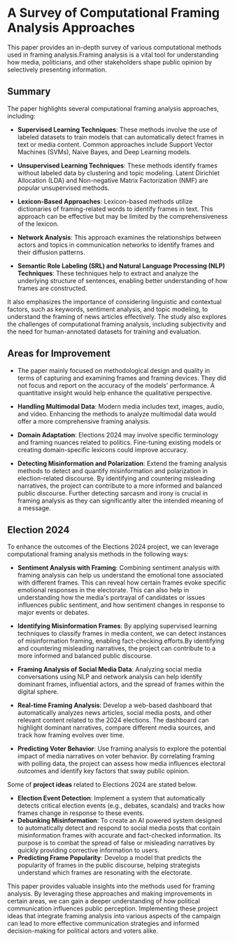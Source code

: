 # A Survey of Computational Framing Analysis Approaches

This paper provides an in-depth survey of various computational methods used in framing analysis.Framing analysis is a vital tool for understanding how media, politicians, and other stakeholders shape public opinion by selectively presenting information. 


  ## Summary

   The paper highlights several computational framing analysis approaches, including:

  
  * **Supervised Learning Techniques**: These methods involve the use of labeled datasets to train models that can automatically detect frames in text or media content. Common approaches include Support Vector Machines (SVMs), Naive Bayes, and Deep Learning models.

  * **Unsupervised Learning Techniques**: These methods identify frames without labeled data by clustering and topic modeling. Latent Dirichlet Allocation (LDA) and Non-negative Matrix Factorization (NMF) are popular unsupervised methods.

  * **Lexicon-Based Approaches**: Lexicon-based methods utilize dictionaries of framing-related words to identify frames in text. This approach can be effective but may be limited by the comprehensiveness of the lexicon.

  * **Network Analysis**: This approach examines the relationships between actors and topics in communication networks to identify frames and their diffusion patterns.
  
  * **Semantic Role Labeling (SRL) and Natural Language Processing (NLP) Techniques**: These techniques help to extract and analyze the underlying structure of sentences, enabling better understanding of how frames are constructed.

  It also emphasizes the importance of considering linguistic and contextual factors, such as keywords, sentiment analysis, and topic modeling, to understand the framing of news articles effectively. The study also explores the challenges of computational framing analysis, including subjectivity and the need for human-annotated datasets for training and evaluation.

## Areas for Improvement

* The paper mainly focused on methodological design and quality in terms of capturing and examining frames and framing devices. They did not focus and report on the accuracy of the models’ performance. A quantitative insight would help enhance the qualitative perspective.

* **Handling Multimodal Data**: Modern media includes text, images, audio, and video. Enhancing the methods to analyze multimodal data would offer a more comprehensive framing analysis.

* **Domain Adaptation**: Elections 2024 may involve specific terminology and framing nuances related to politics. Fine-tuning existing models or creating domain-specific lexicons could improve accuracy.

* **Detecting Misinformation and Polarization**: Extend the framing analysis methods to detect and quantify misinformation and polarization in election-related discourse. By identifying and countering misleading narratives, the project can contribute to a more informed and balanced public discourse. Further detecting sarcasm and irony is crucial in framing analysis as they can significantly alter the intended meaning of a message.


## Election 2024

To enhance the outcomes of the Elections 2024 project, we can leverage computational framing analysis methods in the following ways:

* **Sentiment Analysis with Framing**: Combining sentiment analysis with framing analysis can help us understand the emotional tone associated with different frames. This can reveal how certain frames evoke specific emotional responses in the electorate. This can also help in understanding how the media's portrayal of candidates or issues influences public sentiment, and how sentiment changes in response to major events or debates.

* **Identifying Misinformation Frames**: By applying supervised learning techniques to classify frames in media content, we can detect instances of misinformation framing, enabling fact-checking efforts.By identifying and countering misleading narratives, the project can contribute to a more informed and balanced public discourse.

* **Framing Analysis of Social Media Data**: Analyzing social media conversations using NLP and network analysis can help identify dominant frames, influential actors, and the spread of frames within the digital sphere.

* **Real-time Framing Analysis**: Develop a web-based dashboard that automatically analyzes news articles, social media posts, and other relevant content related to the 2024 elections. The dashboard can highlight dominant narratives, compare different media sources, and track how framing evolves over time.

* **Predicting Voter Behavior**: Use framing analysis to explore the potential impact of media narratives on voter behavior. By correlating framing with polling data, the project can assess how media influences electoral outcomes and identify key factors that sway public opinion.



Some of **project ideas** related to Elections 2024 are stated below.

* **Election Event Detection**: Implement a system that automatically detects critical election events (e.g., debates, scandals) and tracks how frames change in response to these events.
* **Debunking Misinformation**: To create an AI powered system designed to automatically detect and respond to social media posts that contain misinformation frames with accurate and fact-checked information. Its purpose is to combat the spread of false or misleading narratives by quickly providing corrective information to users. 
* **Predicting Frame Popularity**: Develop a model that predicts the popularity of frames in the public discourse, helping strategists understand which frames are resonating with the electorate.


This paper provides valuable insights into the methods used for framing analysis. By leveraging these approaches and making improvements in certain areas, we can gain a deeper understanding of how political communication influences public perception. Implementing these project ideas that integrate framing analysis into various aspects of the campaign can lead to more effective communication strategies and informed decision-making for political actors and voters alike.